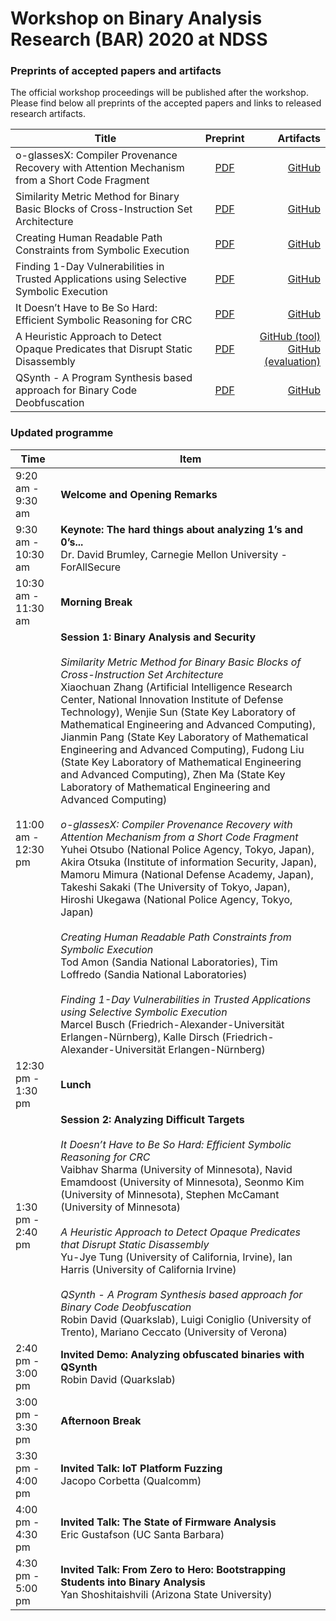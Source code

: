 # Workshop on Binary Analysis Research (BAR) 2020 at NDSS
### Preprints of accepted papers and artifacts
The official workshop proceedings will be published after the workshop.<br>
Please find below all preprints of the accepted papers and links to released research artifacts.

| Title        | Preprint           | Artifacts  |
| ----------------------- |:-----:| -----:|
| o-glassesX: Compiler Provenance Recovery with Attention Mechanism from a Short Code Fragment     | [PDF](pdfs/bar2020-preprint1.pdf) | [GitHub](https://github.com/yotsubo/o-glassesX) |
| Similarity Metric Method for Binary Basic Blocks of Cross-Instruction Set Architecture      | [PDF](pdfs/bar2020-preprint2.pdf)      | [GitHub](https://github.com/zhangxiaochuan/MIRROR) |
| Creating Human Readable Path Constraints from Symbolic Execution | [PDF](pdfs/bar2020-preprint6.pdf)  | [GitHub](https://github.com/TodAmon/bar2020) |
| Finding 1-Day Vulnerabilities in Trusted Applications using Selective Symbolic Execution | [PDF](pdfs/bar2020-preprint14.pdf) | [GitHub](https://github.com/teesec/simta) |
| It Doesn’t Have to Be So Hard: Efficient Symbolic Reasoning for CRC | [PDF](pdfs/bar2020-preprint11.pdf) | [GitHub](https://github.com/Navidem/symbolicCRC ) |
| A Heuristic Approach to Detect Opaque Predicates that Disrupt Static Disassembly | [PDF](pdfs/bar2020-preprint4.pdf) | [GitHub (tool)](https://github.com/yellowbyte/opaque-predicates-detective)<br>[GitHub (evaluation)](https://github.com/yellowbyte/opaque-predicates-detective-evaluations) |
| QSynth - A Program Synthesis based approach for Binary Code Deobfuscation | [PDF](pdfs/bar2020-preprint9.pdf) | [GitHub](https://github.com/werew/qsynth-artifacts) |


### Updated programme


| Time        | Item        
| ----- | ------------------------- |
| 9:20 am - 9:30 am | **Welcome and Opening Remarks** |
| 9:30 am - 10:30 am | **Keynote: The hard things about analyzing 1’s and 0’s...** <br> Dr. David Brumley, Carnegie Mellon University - ForAllSecure |
| 10:30 am - 11:30 am | **Morning Break** |
| 11:00 am - 12:30 pm | **Session 1: Binary Analysis and Security** <br> <br> _Similarity Metric Method for Binary Basic Blocks of Cross-Instruction Set Architecture_ <br> Xiaochuan Zhang (Artificial Intelligence Research Center, National Innovation Institute of Defense Technology), Wenjie Sun (State Key Laboratory of Mathematical Engineering and Advanced Computing), Jianmin Pang (State Key Laboratory of Mathematical Engineering and Advanced Computing), Fudong Liu (State Key Laboratory of Mathematical Engineering and Advanced Computing), Zhen Ma (State Key Laboratory of Mathematical Engineering and Advanced Computing) <br><br> _o-glassesX: Compiler Provenance Recovery with Attention Mechanism from a Short Code Fragment_ <br> Yuhei Otsubo (National Police Agency, Tokyo, Japan), Akira Otsuka (Institute of information Security, Japan), Mamoru Mimura (National Defense Academy, Japan), Takeshi Sakaki (The University of Tokyo, Japan), Hiroshi Ukegawa (National Police Agency, Tokyo, Japan) <br><br> _Creating Human Readable Path Constraints from Symbolic Execution_ <br> Tod Amon (Sandia National Laboratories), Tim Loffredo (Sandia National Laboratories) <br><br> _Finding 1-Day Vulnerabilities in Trusted Applications using Selective Symbolic Execution_ <br> Marcel Busch (Friedrich-Alexander-Universität Erlangen-Nürnberg), Kalle Dirsch (Friedrich-Alexander-Universität Erlangen-Nürnberg) |
| 12:30 pm - 1:30 pm | **Lunch** |
| 1:30 pm - 2:40 pm |  **Session 2: Analyzing Difficult Targets** <br><br> _It Doesn’t Have to Be So Hard: Efficient Symbolic Reasoning for CRC_ <br> Vaibhav Sharma (University of Minnesota), Navid Emamdoost (University of Minnesota), Seonmo Kim (University of Minnesota), Stephen McCamant (University of Minnesota) <br><br> _A Heuristic Approach to Detect Opaque Predicates that Disrupt Static Disassembly_ <br> Yu-Jye Tung (University of California, Irvine), Ian Harris (University of California Irvine) <br><br> _QSynth - A Program Synthesis based approach for Binary Code Deobfuscation_ <br> Robin David (Quarkslab), Luigi Coniglio (University of Trento), Mariano Ceccato (University of Verona) |
| 2:40 pm - 3:00 pm | **Invited Demo: Analyzing obfuscated binaries with QSynth** <br> Robin David (Quarkslab) |
| 3:00 pm - 3:30 pm | **Afternoon Break** |
| 3:30 pm - 4:00 pm | **Invited Talk: IoT Platform Fuzzing** <br> Jacopo Corbetta (Qualcomm) |
| 4:00 pm - 4:30 pm | **Invited Talk: The State of Firmware Analysis** <br> Eric Gustafson (UC Santa Barbara) |
| 4:30 pm - 5:00 pm | **Invited Talk: From Zero to Hero: Bootstrapping Students into Binary Analysis** <br> Yan Shoshitaishvili (Arizona State University) |



<!--
pandoc -f markdown -t html5 -o index.html index.md --css pandoc.css
-->

